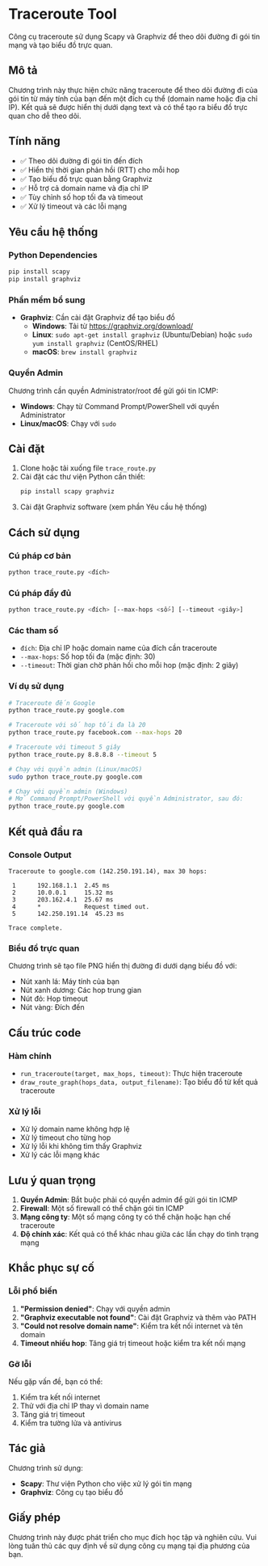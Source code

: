  # Traceroute Tool

Công cụ traceroute sử dụng Scapy và Graphviz để theo dõi đường đi gói tin mạng và tạo biểu đồ trực quan.

## Mô tả

Chương trình này thực hiện chức năng traceroute để theo dõi đường đi của gói tin từ máy tính của bạn đến một đích cụ thể (domain name hoặc địa chỉ IP). Kết quả sẽ được hiển thị dưới dạng text và có thể tạo ra biểu đồ trực quan cho dễ theo dõi.

## Tính năng

- ✅ Theo dõi đường đi gói tin đến đích
- ✅ Hiển thị thời gian phản hồi (RTT) cho mỗi hop
- ✅ Tạo biểu đồ trực quan bằng Graphviz
- ✅ Hỗ trợ cả domain name và địa chỉ IP
- ✅ Tùy chỉnh số hop tối đa và timeout
- ✅ Xử lý timeout và các lỗi mạng

## Yêu cầu hệ thống

### Python Dependencies
```bash
pip install scapy
pip install graphviz
```

### Phần mềm bổ sung
- **Graphviz**: Cần cài đặt Graphviz để tạo biểu đồ
  - **Windows**: Tải từ https://graphviz.org/download/
  - **Linux**: `sudo apt-get install graphviz` (Ubuntu/Debian) hoặc `sudo yum install graphviz` (CentOS/RHEL)
  - **macOS**: `brew install graphviz`

### Quyền Admin
Chương trình cần quyền Administrator/root để gửi gói tin ICMP:
- **Windows**: Chạy từ Command Prompt/PowerShell với quyền Administrator
- **Linux/macOS**: Chạy với `sudo`

## Cài đặt

1. Clone hoặc tải xuống file `trace_route.py`
2. Cài đặt các thư viện Python cần thiết:
   ```bash
   pip install scapy graphviz
   ```
3. Cài đặt Graphviz software (xem phần Yêu cầu hệ thống)

## Cách sử dụng

### Cú pháp cơ bản
```bash
python trace_route.py <đích>
```

### Cú pháp đầy đủ
```bash
python trace_route.py <đích> [--max-hops <số>] [--timeout <giây>]
```

### Các tham số

- `đích`: Địa chỉ IP hoặc domain name của đích cần traceroute
- `--max-hops`: Số hop tối đa (mặc định: 30)
- `--timeout`: Thời gian chờ phản hồi cho mỗi hop (mặc định: 2 giây)

### Ví dụ sử dụng

```bash
# Traceroute đến Google
python trace_route.py google.com

# Traceroute với số hop tối đa là 20
python trace_route.py facebook.com --max-hops 20

# Traceroute với timeout 5 giây
python trace_route.py 8.8.8.8 --timeout 5

# Chạy với quyền admin (Linux/macOS)
sudo python trace_route.py google.com

# Chạy với quyền admin (Windows)
# Mở Command Prompt/PowerShell với quyền Administrator, sau đó:
python trace_route.py google.com
```

## Kết quả đầu ra

### Console Output
```
Traceroute to google.com (142.250.191.14), max 30 hops:

 1      192.168.1.1  2.45 ms
 2      10.0.0.1     15.32 ms
 3      203.162.4.1  25.67 ms
 4      *            Request timed out.
 5      142.250.191.14  45.23 ms

Trace complete.
```

### Biểu đồ trực quan
Chương trình sẽ tạo file PNG hiển thị đường đi dưới dạng biểu đồ với:
- Nút xanh lá: Máy tính của bạn
- Nút xanh dương: Các hop trung gian
- Nút đỏ: Hop timeout
- Nút vàng: Đích đến

## Cấu trúc code

### Hàm chính

- `run_traceroute(target, max_hops, timeout)`: Thực hiện traceroute
- `draw_route_graph(hops_data, output_filename)`: Tạo biểu đồ từ kết quả traceroute

### Xử lý lỗi

- Xử lý domain name không hợp lệ
- Xử lý timeout cho từng hop
- Xử lý lỗi khi không tìm thấy Graphviz
- Xử lý các lỗi mạng khác

## Lưu ý quan trọng

1. **Quyền Admin**: Bắt buộc phải có quyền admin để gửi gói tin ICMP
2. **Firewall**: Một số firewall có thể chặn gói tin ICMP
3. **Mạng công ty**: Một số mạng công ty có thể chặn hoặc hạn chế traceroute
4. **Độ chính xác**: Kết quả có thể khác nhau giữa các lần chạy do tình trạng mạng

## Khắc phục sự cố

### Lỗi phổ biến

1. **"Permission denied"**: Chạy với quyền admin
2. **"Graphviz executable not found"**: Cài đặt Graphviz và thêm vào PATH
3. **"Could not resolve domain name"**: Kiểm tra kết nối internet và tên domain
4. **Timeout nhiều hop**: Tăng giá trị timeout hoặc kiểm tra kết nối mạng

### Gỡ lỗi

Nếu gặp vấn đề, bạn có thể:
1. Kiểm tra kết nối internet
2. Thử với địa chỉ IP thay vì domain name
3. Tăng giá trị timeout
4. Kiểm tra tường lửa và antivirus

## Tác giả

Chương trình sử dụng:
- **Scapy**: Thư viện Python cho việc xử lý gói tin mạng
- **Graphviz**: Công cụ tạo biểu đồ

## Giấy phép

Chương trình này được phát triển cho mục đích học tập và nghiên cứu. Vui lòng tuân thủ các quy định về sử dụng công cụ mạng tại địa phương của bạn.
